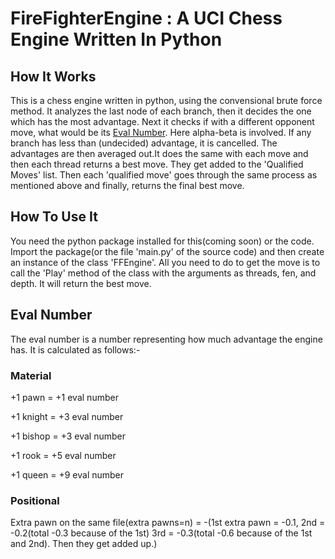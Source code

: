 # FireFighterEngine : A UCI Chess Engine Written In Python

## How It Works

This is a chess engine written in python, using the convensional brute force method. It analyzes the last node of each branch, then it decides the one which has the most advantage. Next it checks if with a different opponent move, what would be its [Eval Number](https://github.com/The-bot-makers/FireFighterEngine#Eval-Number). Here alpha-beta is involved. If any branch has less than (undecided) advantage, it is cancelled. The advantages are then averaged out.It does the same with each move and then each thread returns a best move. They get added to the 'Qualified Moves' list. Then each 'qualified move' goes through the same process as mentioned above and finally, returns the final best move.

## How To Use It

You need the python package installed for this(coming soon) or the code. Import the package(or the file 'main.py' of the source code) and then create an instance of the class 'FFEngine'. All you need to do to get the move is to call the 'Play' method of the class with the arguments as threads, fen, and depth. It will return the best move.

## Eval Number

The eval number is a number representing how much advantage the engine has. It is calculated as follows:-
  
### Material
  
+1 pawn   = +1 eval number

+1 knight = +3 eval number

+1 bishop = +3 eval number

+1 rook   = +5 eval number

+1 queen  = +9 eval number
  
### Positional
  
Extra pawn on the same file(extra pawns=n) = -(1st extra pawn = -0.1, 2nd = -0.2(total -0.3 because of the 1st) 3rd = -0.3(total -0.6 because of the 1st and 2nd). Then they get added up.)
